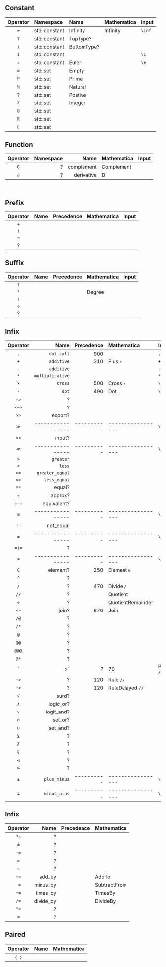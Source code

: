 

## Constant

| Operator | Namespace     | Name        | Mathematica | Input  |
| :------: | :------------ | :---------- | :---------- | :----- |
|   `∞`    | std::constant | Infinity    | Infinity    | `\inf` |
|   `⊤`    | std::constant | TopType?    |             |
|   `⊥`    | std::constant | ButtomType? |             |
|   `i`    | std::constant |             |             | `\i`   |
|   `ℯ`    | std::constant | Euler       |             | `\e`   |
|   `∅`    | std::set      | Empty       |             |
|   `ℙ`    | std::set      | Prime       |             |        |
|   `ℕ`    | std::set      | Natural     |             |        |
|    ?     | std::set      | Postive     |             |        |
|   `ℤ`    | std::set      | Integer     |             |        |
|   `ℚ`    | std::set      |             |             |        |
|   `ℝ`    | std::set      |             |             |        |
|   `ℂ`    | std::set      |             |             |

## Function

| Operator | Namespace |       Name | Mathematica | Input |
| :------: | --------: | ---------: | :---------- | :---- |
|   `∁`    |         ? | complement | Complement  |
|   `∂`    |         ? | derivative | D           |

$\operatorname{}$

## Prefix

| Operator | Name | Precedence | Mathematica | Input |
| :------: | ---: | ---------: | :---------- | :---- |
|   `+`    |      |            |             |
|   `!`    |
|   `¬`    |
|    ?     |


## Suffix

| Operator | Name | Precedence | Mathematica | Input |
| :------: | ---: | ---------: | :---------- | :---- |
|   `?`    |      |            |             |
|   `°`    |      |            | Degree      |
|   `⊺`    |
|   `⊹`    |
|    ?     |

## Infix


| Operator |             Name | Precedence | Mathematica       | Input  |
| :------: | ---------------: | ---------: | :---------------- | :----- |
|   `.`    |       `dot_call` |        900 |                   | `.`    |
|   `+`    |       `additive` |        310 | Plus `+`          | `+`    |
|   `-`    |       `additive` |            |                   | `-`    |
|   `*`    | `multiplicative` |            |                   | `*`    |
|   `×`    |          `cross` |        500 | Cross `×`         | `\*`   |
|   `·`    |            `dot` |        490 | Dot `.`           | `\.`   |
|   `=>`   |                ? |
|  `<=>`   |                ? |
|   `>>`   |          export? |
|   `≫`    | ---------------- | ---------- | ----------------- | `\>>`  |
|   `<<`   |           input? |
|   `≪`    | ---------------- | ---------- | ----------------- | `\<<`  |
|   `>`    |        `greater` |
|   `<`    |           `less` |
|   `>=`   |  `greater_equal` |
|   `<=`   |     `less_equal` |
|   `==`   |           equal? |
|   `≈`    |          approx? |
|  `===`   |      equivalent? |
|   `≡`    | ---------------- | ---------- | ----------------- | `\>>`  |
|   `!=`   |        not_equal |
|   `≠`    | ---------------- | ---------- | ----------------- | `\!=`  |
|  `=!=`   |                ? |
|   `≢`    | ---------------- | ---------- | ----------------- | `\!==` |
|   `∈`    |         element? |        250 | Element `∈`       |
|   `^`    |                ? |            |                   |
|   `/`    |                ? |        470 | Divide `/`        |
|   `//`   |                ? |            | Quotient          |
|   `÷`    |                ? |            | QuotientRemainder |
|   `<>`   |            join? |        670 | Join              |
|   `/@`   |                ? |            |                   |
|   `/*`   |                ? |            |                   |
|   `@`    |                ? |            |                   |
|   `@@`   |                ? |            |                   |
|  `@@@`   |                ? |            |                   |
|   `@*`   |                ? |            |                   |
|   `|>`   |                ? |         70 | Postfix `//`      |
|   `->`   |                ? |        120 | Rule `//`         |
|   `:>`   |                ? |        120 | RuleDelayed `//`  |
|   `√`    |            surd? |
|   `∧`    |        logic_or? |
|   `∨`    |       logit_and? |
|   `∩`    |          set_or? |
|   `∪`    |         set_and? |
|   `⊻`    |                ? |
|   `⊼`    |                ? |
|   `⊽`    |                ? |
|   `⋖`    |                ? |
|   `⋗`    |                ? |
|   `±`    |     `plus_minus` | ---------- | ----------------- | `\+-`  |
|   `∓`    |     `minus_plus` | ---------- | ----------------- | `\-+`  |

## Infix

| Operator |      Name | Precedence | Mathematica  |
| :------: | --------: | ---------: | :----------- |
|   `?=`   |         ? |
|   `≟`    |         ? |            |              |
|   `:=`   |         ? |
|   `≔`    |         ? |            |              |
|   `=`    |         ? |            |              |
|   `+=`   |    add_by |            | AddTo        |
|   `-=`   |  minus_by |            | SubtractFrom |
|   `*=`   |  times_by |            | TimesBy      |
|   `/=`   | divide_by |            | DivideBy     |
|   `^=`   |         ? |            |              |
|   `≈`    |         ? |


## Paired

| Operator | Name | Mathematica |
| :------: | ---: | :---------- |
|  `〈 〉`   |      |             |
